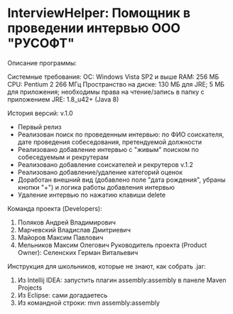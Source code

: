 **InterviewHelper: Помощник в проведении интервью**
ООО "РУСОФТ"
===============================================

Описание программы:

Системные требования:
ОС: Windows Vista SP2 и выше
RAM: 256 МБ
CPU: Pentium 2 266 МГц
Пространство на диске: 130 МБ для JRE; 5 МБ для приложения; необходимы права на чтение/запись в папку с приложением
JRE: 1.8_u42+ (Java 8)

История версий:
v.1.0
- Первый релиз
- Реализован поиск по проведенным интервью: по ФИО соискателя, дате проведения собеседования, претендуемой должности
- Реализовано добавление интервью с "живым" поиском по собеседуемым и рекрутерам
- Реализовано добавление соискателей и рекрутеров
v.1.2
- Реализовано добавление/удаление категорий оценок
- Доработан внешний вид (добавлено поле "дата рождения", убраны кнопки "+") и логика работы добавления интервью
- Удаление интервью по нажатию клавиши delete

Команда проекта (Developers):
1. Поляков Андрей Владимирович
2. Марчевский Владислав Дмитриевич
3. Майоров Максим Павлович
4. Мельников Максим Олегович
Руководитель проекта (Product Owner): Селенских Герман Витальевич

Инструкция для школьников, которые не знают, как собрать .jar:
1. Из Intellij IDEA: запустить плагин assembly:assembly в панеле Maven Projects
2. Из Eclipse: сами догадаетесь
3. Из командной строки: mvn assembly:assembly